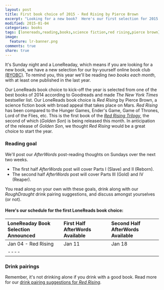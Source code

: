 ```yaml
---
layout: post
title: First book choice of 2015 - Red Rising by Pierce Brown
excerpt: "Looking for a new book?  Here's our first selection for 2015."
modified: 2015-01-04
categories: books
tags: [lonereads,reading,books,science fiction,red rising,pierce brown]
image:
  feature: lr-banner.png
comments: true
share: true
---
```


It's Sunday night and a LoneReaday, which means if you are looking for a new book,
we have a new selection for our by-yourself
online book club [(BYOBC)]({{site.url}}/about).
To remind you, this year we'll be reading *two books each month*, with at least
one published in the last year.  

Our LoneReads book choice to kick-off the year is selected from one of the best
books of 2014 according to Goodreads and made *The New York Times* bestseller list.
Our LoneReads book choice is *Red Rising* by Pierce Brown, 
a science fiction book with broad appeal that takes place on Mars. 
*Red Rising* has been compared to the Hunger Games, Ender's Game, Game of Thrones,
Lord of the Flies, etc.
This is the first book of the 
[*Red Rising Trilogy*](http://www.pierce-brown.com/red-rising-trilogy.html), 
the second of which (*Golden Son*) is being released this month. 
In anticipation of the release of *Golden Son*, we thought *Red Rising* would 
be a great choice to start the year.

### Reading goal

We'll post our *AfterWords* post-reading thoughts on Sundays over the next two
weeks.  

* The first half *AfterWords* post will cover Parts I (Slave) and 
II (Reborn). 
* The second half *AfterWords* post will cover Parts III (Gold) and IV (Reaper). 

You read along on your own with these goals, drink along 
with our *RoughDraught* drink pairing suggestions, and discuss amongst yourselves 
(or not).  


#### Here's our schedule for the first LoneReads book choice:

| LoneReaday Book Selection Announced | First Half AfterWords Available | Second Half AfterWords Available |
|:--------|:--------|:--------|
| Jan 04 - Red Rising  | Jan 11    | Jan 18   |
|----

### Drink pairings

Remember, it's not drinking alone if you drink with a good book.  Read more
for our [drink pairing suggestions for *Red Rising*]({{site.url}}/brews/first-lone-brews-2015).


